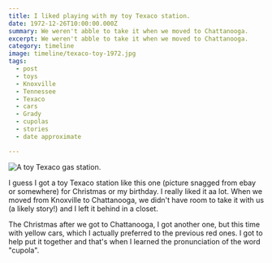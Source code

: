 ```yaml
---
title: I liked playing with my toy Texaco station.
date: 1972-12-26T10:00:00.000Z
summary: We weren't abble to take it when we moved to Chattanooga.
excerpt: We weren't abble to take it when we moved to Chattanooga.
category: timeline
image: timeline/texaco-toy-1972.jpg
tags:
  - post
  - toys
  - Knoxville
  - Tennessee
  - Texaco
  - cars
  - Grady
  - cupolas
  - stories
  - date approximate

---
```


![A toy Texaco gas station.](/static/img/timeline/texaco-toy-1972.jpg)

I guess I got a toy Texaco station like this one (picture snagged from ebay or somewhere) for Christmas or my birthday. I really liked it aa lot. When we moved from Knoxville to Chattanooga, we didn't have room to take it with us (a likely story!) and I left it behind in a closet.

The Christmas after we got to Chattanooga, I got another one, but this time with yellow cars, which I actually preferred to the previous red ones. I got to help put it together and that's when I learned the pronunciation of the word "cupola".